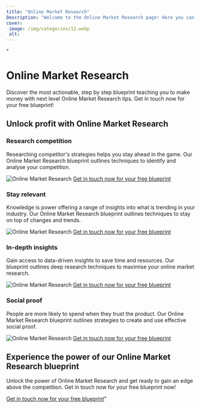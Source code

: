 ```yaml
---
title: "Online Market Research"
Description: "Welcome to the Online Market Research page! Here you can learn about opportunities to make extra money on the side. We have a variety of different surveys and other activities for individuals to make extra money from home. Come explore the possibilities with us today!"
cover: 
 image: /img/categories/12.webp
 alt: 
---
```


"<h1>Online Market Research</h1>
<p>Discover the most actionable, step by step blueprint teaching you to make money with next level Online Market Research tips. Get in touch now for your free blueprint!</p>

<h2>Unlock profit with Online Market Research</h2>
<h3>Research competition</h3>
<p>Researching competitor's strategies helps you stay ahead in the game. Our Online Market Research blueprint outlines techniques to identify and analyse your competition.</p> 
<img src="research_competition.jpg" alt="Online Market Research" />
<a href="/contact" class="btn btn-primary">Get in touch now for your free blueprint</a>

<h3>Stay relevant</h3>
<p>Knowledge is power offering a range of insights into what is trending in your industry. Our Online Market Research blueprint outlines techniques to stay on top of changes and trends.</p>
<img src="stay_relevant.jpg" alt="Online Market Research" />
<a href="/contact" class="btn btn-primary">Get in touch now for your free blueprint</a>

<h3>In-depth insights</h3>
<p>Gain access to data-driven insights to save time and resources. Our blueprint outlines deep research techniques to maximise your online market research.</p>
<img src="in_depth_insight.jpg" alt="Online Market Research" />
<a href="/contact" class="btn btn-primary">Get in touch now for your free blueprint</a>

<h3>Social proof</h3>
<p>People are more likely to spend when they trust the product. Our Online Market Research blueprint outlines strategies to create and use effective social proof.</p>
<img src="social_proof.jpg" alt="Online Market Research" />
<a href="/contact" class="btn btn-primary">Get in touch now for your free blueprint</a>

<h2>Experience the power of our Online Market Research blueprint</h2>
<p>Unlock the power of Online Market Research and get ready to gain an edge above the competition. Get in touch now for your free blueprint now!</p>
<a href="/contact" class="btn btn-primary">Get in touch now for your free blueprint</a>"